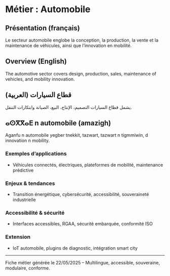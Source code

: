 # Métier : Automobile

## Présentation (français)
Le secteur automobile englobe la conception, la production, la vente et la maintenance de véhicules, ainsi que l’innovation en mobilité.

## Overview (English)
The automotive sector covers design, production, sales, maintenance of vehicles, and mobility innovation.

## قطاع السيارات (العربية)
يشمل قطاع السيارات التصميم، الإنتاج، البيع، الصيانة وابتكارات التنقل.

## ⴰⵙⴳⴳⴰⴹ n automobile (amazigh)
Aganfu n automobile yegber tnekkit, tazwart, tazwart n tigmmiwin, d innovation n mobility.

### Exemples d’applications
- Véhicules connectés, électriques, plateformes de mobilité, maintenance prédictive

### Enjeux & tendances
- Transition énergétique, cybersécurité, accessibilité, souveraineté industrielle

### Accessibilité & sécurité
- Interfaces accessibles, RGAA, sécurité embarquée, conformité ISO

### Extension
- IoT automobile, plugins de diagnostic, intégration smart city

---
Fiche métier générée le 22/05/2025 – Multilingue, accessible, souveraine, modulaire, conforme.
